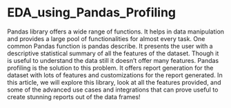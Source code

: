 # EDA_using_Pandas_Profiling
Pandas library offers a wide range of functions. It helps in data manipulation and provides a large pool of functionalities for almost every task. One common Pandas function is pandas describe. It presents the user with a descriptive statistical summary of all the features of the dataset. Though it is useful to understand the data still it doesn’t offer many features.
Pandas profiling is the solution to this problem. It offers report generation for the dataset with lots of features and customizations for the report generated. In this article, we will explore this library, look at all the features provided, and some of the advanced use cases and integrations that can prove useful to create stunning reports out of the data frames!
